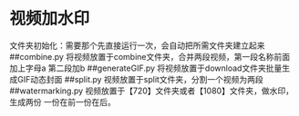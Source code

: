 # 视频加水印
文件夹初始化：需要那个先直接运行一次，会自动把所需文件夹建立起来
##combine.py
将视频放置于combine文件夹，合并两段视频，第一段名称前面加上字母a  第二段加b
##generateGIF.py
将视频放置于download文件夹批量生成GIF动态封面
##split.py
视频放置于split文件夹，分割一个视频为两段
##watermarking.py
视频放置于【720】文件夹或者【1080】文件夹，做水印，生成两份  一份在前一份在后。
